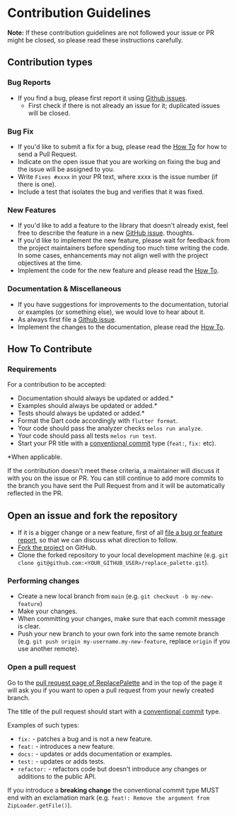 # Contribution Guidelines

**Note:** If these contribution guidelines are not followed your issue or PR might be closed, so
please read these instructions carefully.

## Contribution types

### Bug Reports

- If you find a bug, please first report it using [Github issues].
  - First check if there is not already an issue for it; duplicated issues will be closed.

### Bug Fix

- If you'd like to submit a fix for a bug, please read the [How To](#how-to-contribute) for how to
  send a Pull Request.
- Indicate on the open issue that you are working on fixing the bug and the issue will be assigned
  to you.
- Write `Fixes #xxxx` in your PR text, where xxxx is the issue number (if there is one).
- Include a test that isolates the bug and verifies that it was fixed.

### New Features

- If you'd like to add a feature to the library that doesn't already exist, feel free to describe
  the feature in a new [GitHub issue].
  thoughts.
- If you'd like to implement the new feature, please wait for feedback from the project maintainers
  before spending too much time writing the code. In some cases, enhancements may not align well
  with the project objectives at the time.
- Implement the code for the new feature and please read the [How To](#how-to-contribute).

### Documentation & Miscellaneous

- If you have suggestions for improvements to the documentation, tutorial or examples (or something
  else), we would love to hear about it.
- As always first file a [Github issue].
- Implement the changes to the documentation, please read the [How To](#how-to-contribute).

## How To Contribute

### Requirements

For a contribution to be accepted:

- Documentation should always be updated or added.\*
- Examples should always be updated or added.\*
- Tests should always be updated or added.\*
- Format the Dart code accordingly with `flutter format`.
- Your code should pass the analyzer checks `melos run analyze`.
- Your code should pass all tests `melos run test`.
- Start your PR title with a [conventional commit] type
  (`feat:`, `fix:` etc).

\*When applicable.

If the contribution doesn't meet these criteria, a maintainer will discuss it with you on the issue
or PR. You can still continue to add more commits to the branch you have sent the Pull Request from
and it will be automatically reflected in the PR.

## Open an issue and fork the repository

- If it is a bigger change or a new feature, first of all
  [file a bug or feature report][GitHub issues], so that we can discuss what direction to follow.
- [Fork the project][fork guide] on GitHub.
- Clone the forked repository to your local development machine
  (e.g. `git clone git@github.com:<YOUR_GITHUB_USER>/replace_palette.git`).

### Performing changes

- Create a new local branch from `main` (e.g. `git checkout -b my-new-feature`)
- Make your changes.
- When committing your changes, make sure that each commit message is clear.
- Push your new branch to your own fork into the same remote branch
  (e.g. `git push origin my-username.my-new-feature`, replace `origin` if you use another remote).

### Open a pull request

Go to the [pull request page of ReplacePalette][PRs] and in the top
of the page it will ask you if you want to open a pull request from your newly created branch.

The title of the pull request should start with a [conventional commit] type.

Examples of such types:

- `fix:` - patches a bug and is not a new feature.
- `feat:` - introduces a new feature.
- `docs:` - updates or adds documentation or examples.
- `test:` - updates or adds tests.
- `refactor:` - refactors code but doesn't introduce any changes or additions to the public API.

If you introduce a **breaking change** the conventional commit type MUST end with an exclamation
mark (e.g. `feat!: Remove the argument from ZipLoader.getFile()`).

[GitHub issue]: https://github.com/signmotion/replace_palette/issues/new
[GitHub issues]: https://github.com/signmotion/replace_palette/issues/new
[PRs]: https://github.com/signmotion/replace_palette/pulls
[fork guide]: https://guides.github.com/activities/forking/#fork
[conventional commit]: https://www.conventionalcommits.org
